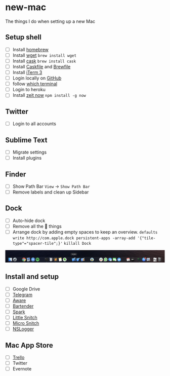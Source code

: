 # new-mac

The things I do when setting up a new Mac


## Setup shell

- [ ] Install [homebrew](https://brew.sh)
- [ ] Install [wget](https://www.gnu.org/software/wget/) `brew install wget`
- [ ] Install [cask](https://github.com/Homebrew/homebrew-cask) `brew install cask`
- [ ] Install [Caskfile](Caskfile) and [Brewfile](Brewfile)
- [ ] Install [iTerm 3](https://www.iterm2.com/version3.html)
- [ ] Login locally on [GitHub](https://help.github.com/en/github/getting-started-with-github/set-up-git)
- [ ] follow [which terminal](https://github.com/iSame7/which-terminal)
- [ ] Login to heroku
- [ ] Install [zeit now](https://zeit.co/) `npm install -g now`

## Twitter

- [ ] Login to all accounts

## Sublime Text

- [ ] Migrate settings
- [ ] Install plugins

## Finder

- [ ] Show Path Bar `View` -> `Show Path Bar`
- [ ] Remove labels and clean up Sidebar

## Dock

- [ ] Auto-hide dock
- [ ] Remove all the  things
- [ ] Arrange dock by adding empty spaces to keep an overview. `defaults write http://com.apple.dock persistent-apps -array-add '{"tile-type"="spacer-tile";}'` `killall Dock`

<img src="Screenshot.png" width="600">

## Install and setup

- [ ] Google Drive
- [ ] [Telegram](https://itunes.apple.com/us/app/telegram/id747648890?mt=12)
- [ ] [Aware](https://itunes.apple.com/us/app/aware/id1082170746?mt=12)
- [ ] [Bartender](https://www.macbartender.com/)
- [ ] [Spark](https://sparkmailapp.com/)
- [ ] [Little Snitch](https://www.obdev.at/products/littlesnitch/index.html)
- [ ] [Micro Snitch](https://www.obdev.at/products/microsnitch/index.html)
- [ ] [NSLogger](https://github.com/fpillet/NSLogger)

## Mac App Store

- [ ] [Trello](https://itunes.apple.com/us/app/trello/id1278508951?mt=12)
- [ ] Twitter
- [ ] Evernote
